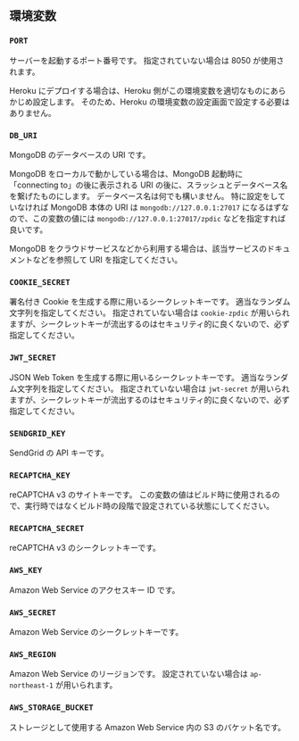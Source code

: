## 環境変数

### `PORT`
サーバーを起動するポート番号です。
指定されていない場合は 8050 が使用されます。

Heroku にデプロイする場合は、Heroku 側がこの環境変数を適切なものにあらかじめ設定します。
そのため、Heroku の環境変数の設定画面で設定する必要はありません。

### `DB_URI`
MongoDB のデータベースの URI です。

MongoDB をローカルで動かしている場合は、MongoDB 起動時に「connecting to」の後に表示される URI の後に、スラッシュとデータベース名を繋げたものにします。
データベース名は何でも構いません。
特に設定をしていなければ MongoDB 本体の URI は `mongodb://127.0.0.1:27017` になるはずなので、この変数の値には `mongodb://127.0.0.1:27017/zpdic` などを指定すれば良いです。

MongoDB をクラウドサービスなどから利用する場合は、該当サービスのドキュメントなどを参照して URI を指定してください。

### `COOKIE_SECRET`
署名付き Cookie を生成する際に用いるシークレットキーです。
適当なランダム文字列を指定してください。
指定されていない場合は `cookie-zpdic` が用いられますが、シークレットキーが流出するのはセキュリティ的に良くないので、必ず指定してください。

### `JWT_SECRET`
JSON Web Token を生成する際に用いるシークレットキーです。
適当なランダム文字列を指定してください。
指定されていない場合は `jwt-secret` が用いられますが、シークレットキーが流出するのはセキュリティ的に良くないので、必ず指定してください。

### `SENDGRID_KEY`
SendGrid の API キーです。

### `RECAPTCHA_KEY`
reCAPTCHA v3 のサイトキーです。
この変数の値はビルド時に使用されるので、実行時ではなくビルド時の段階で設定されている状態にしてください。

### `RECAPTCHA_SECRET`
reCAPTCHA v3 のシークレットキーです。

### `AWS_KEY`
Amazon Web Service のアクセスキー ID です。

### `AWS_SECRET`
Amazon Web Service のシークレットキーです。

### `AWS_REGION`
Amazon Web Service のリージョンです。
設定されていない場合は `ap-northeast-1` が用いられます。

### `AWS_STORAGE_BUCKET`
ストレージとして使用する Amazon Web Service 内の S3 のバケット名です。